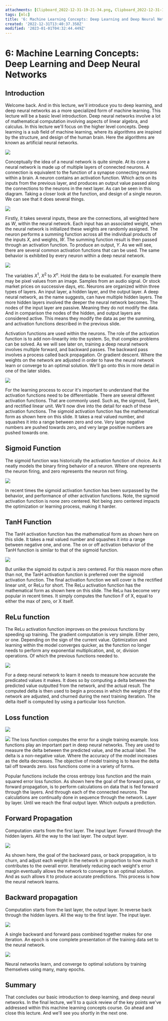 ```yaml
---
attachments: [Clipboard_2022-12-31-19-21-34.png, Clipboard_2022-12-31-19-21-47.png, Clipboard_2022-12-31-19-28-21.png, Clipboard_2022-12-31-19-28-29.png, Clipboard_2022-12-31-19-28-38.png, Clipboard_2022-12-31-19-28-46.png, Clipboard_2022-12-31-19-28-54.png, Clipboard_2022-12-31-19-29-02.png, Clipboard_2022-12-31-19-29-12.png, Clipboard_2022-12-31-19-29-20.png, Clipboard_2022-12-31-19-29-28.png, Clipboard_2022-12-31-19-30-56.png, Clipboard_2022-12-31-19-31-04.png]
tags: [mlc]
title: '6: Machine Learning Concepts: Deep Learning and Deep Neural Networks'
created: '2022-12-31T13:40:37.358Z'
modified: '2023-01-01T04:32:44.449Z'
---
```


# 6: Machine Learning Concepts: Deep Learning and Deep Neural Networks

## Introduction

Welcome back. And in this lecture, we'll introduce you to deep learning, and deep neural networks as a more specialized form of machine learning. This lecture will be a basic level introduction. Deep neural networks involve a lot of mathematical computation involving aspects of linear algebra, and calculus. In this lecture we'll focus on the higher level concepts. Deep learning is a sub field of machine learning, where its algorithms are inspired by the structure, and design of the human brain. Here the algorithms are known as artificial neural networks.

![](@attachment/Clipboard_2022-12-31-19-21-47.png)

Conceptually the idea of a neural network is quite simple. At its core a neural network is made up of multiple layers of connected neurons. A connection is equivalent to the function of a synapse connecting neurons within a brain. A neuron contains an activation function. Which acts on its inputs from the previous layer, and produces an output value passed along the connections to the neurons in the next layer. As can be seen in this diagram. Taking a closer look at the function, and design of a single neuron. We can see that it does several things.

![](@attachment/Clipboard_2022-12-31-19-28-21.png)

Firstly, it takes several inputs, these are the connections, all weighted here as $W$, within the neural network. Each input has an associated weight, when the neural network is initialized these weights are randomly assigned. The neuron performs a summing function across all the individual products of the inputs $X$, and weights, $W$. The summing function result is then passed through an activation function. To produce an output, $Y$. As we will see, there are several common activation functions that can be used. The same behavior is exhibited by every neuron within a deep neural network.

![](@attachment/Clipboard_2022-12-31-19-28-29.png)

The variables $X^{1}$, $X^{2}$ to $X^{n}$. Hold the data to be evaluated. For example there may be pixel values from an image. Samples from an audio signal. Or stock market prices on successive days, etc. Neurons are organized within three types of layers. An input layer, a hidden layer, and the output layer. A deep neural network, as the name suggests, can have multiple hidden layers. The more hidden layers involved the deeper the neural network becomes. The nodes of the input layer are passive. Meaning they do not modify the data. And in comparison the nodes of the hidden, and output layers are considered active. This means they modify the data as per the summing, and activation functions described in the previous slide.

Activation functions are used within the neurons. The role of the activation function is to add non-linearity into the system. So, that complex problems can be solved. As we will see later on, training a deep neural network involves multiple forward, and backward passes. The backward pass involves a process called back propagation. Or gradient descent. Where the weights on the network are adjusted in order to have the neural network learn or converge to an optimal solution. We'll go onto this in more detail in one of the later slides.

![](@attachment/Clipboard_2022-12-31-19-28-38.png)


For the learning process to occur it's important to understand that the activation functions need to be differentiable. There are several different activation functions. That are commonly used. Such as, the sigmoid, TanH, and rectified linear unit. We'll now dive into the detail for each of these activation functions. The sigmoid activation function has the mathematical form as shown here on this slide. It takes a real valued number, and squashes it into a range between zero and one. Very large negative numbers are pushed towards zero, and very large positive numbers are pushed towards one.

## Sigmoid Function

The sigmoid function was historically the activation function of choice. As it neatly models the binary firing behavior of a neuron. Where one represents the neuron firing, and zero represents the neuron not firing. 

![](@attachment/Clipboard_2022-12-31-19-28-46.png)

In recent times the sigmoid activation function has been surpassed by the behavior, and performance of other activation functions. Note, the sigmoid activation function is none zero centered. Not being zero centered impacts the optimization or learning process, making it harder.


## TanH Function

The TanH activation function has the mathematical form as shown here on this slide. It takes a real valued number and squashes it into a range between negative one, and one. The on or off activation behavior of the TanH function is similar to that of the sigmoid function.

![](@attachment/Clipboard_2022-12-31-19-28-54.png)

But unlike the sigmoid its output is zero centered. For this reason more often than not, the TanH activation function is preferred over the sigmoid activation function. The final activation function we will cover is the rectified linear unit, or ReLu for short. The ReLu activation function has the mathematical form as shown here on this slide. The ReLu has become very popular in recent times. It simply computes the function F of X, equal to either the max of zero, or X itself.

## ReLu function

The ReLu activation function improves on the previous functions by speeding up training. The gradient computation is very simple. Either zero, or one. Depending on the sign of the current value. Optimization and learning within the model converges quicker, as the function no longer needs to perform any exponential multiplication, and, or, division operations. Of which the previous functions needed to.

![](@attachment/Clipboard_2022-12-31-19-29-02.png)

For a deep neural network to learn it needs to measure how accurate the predicated values it makes. It does so by computing a delta between the predicted value outputted from the network, and the actual result. The computed delta is then used to begin a process in which the weights of the network are adjusted, and churned during the next training iteration. The delta itself is computed by using a particular loss function.

## Loss function

![](@attachment/Clipboard_2022-12-31-19-29-12.png)

![](@attachment/Clipboard_2022-12-31-19-29-20.png)
The loss function computes the error for a single training example. loss functions play an important part in deep neural networks. They are used to measure the delta between the predicted value, and the actual label. The delta is a non-negative value. Where the accuracy of the model increases as the delta decreases. The objective of model training is to have the delta tail off towards zero. loss functions come in a variety of forms.

Popular functions include the cross entropy loss function and the main squared error loss function. As shown here the goal of the forward pass, or forward propagation, is to perform calculations on data that is fed forward through the layers. And through each of the connected neurons. The calculations are continually done in sequence through the network. Layer by layer. Until we reach the final output layer. Which outputs a prediction.

## Forward Propagation

Computation starts from the first layer. The input layer. Forward through the hidden layers. All the way to the last layer. The output layer. 

![](@attachment/Clipboard_2022-12-31-19-29-28.png)

As shown here, the goal of the backward pass, or back propagation, is to churn, and adjust each weight in the network in proportion to how much it contributes to the overall error. Iteratively reducing each weight's error margin eventually allows the network to converge to an optimal solution. And as such allows it to produce accurate predictions. This process is how the neural network learns.

## Backward propagation

Computation starts from the last layer, the output layer. In reverse back through the hidden layers. All the way to the first layer. The input layer. 

![](@attachment/Clipboard_2022-12-31-19-30-56.png)

A single backward and forward pass combined together makes for one iteration. An epoch is one complete presentation of the training data set to the neural network. 

![](@attachment/Clipboard_2022-12-31-19-31-04.png)

Neural networks learn, and converge to optimal solutions by training themselves using many, many epochs.

## Summary
That concludes our basic introduction to deep learning, and deep neural networks. In the final lecture, we'll to a quick review of the key points we've addressed within this machine learning concepts course. Go ahead and close this lecture. And we'll see you shortly in the next one.
